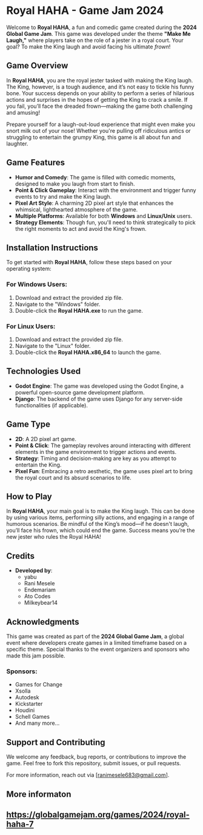 # Royal HAHA - Game Jam 2024

Welcome to **Royal HAHA**, a fun and comedic game created during the **2024 Global Game Jam**. This game was developed under the theme **"Make Me Laugh,"** where players take on the role of a jester in a royal court. Your goal? To make the King laugh and avoid facing his ultimate *frown*!

## Game Overview

In **Royal HAHA**, you are the royal jester tasked with making the King laugh. The King, however, is a tough audience, and it’s not easy to tickle his funny bone. Your success depends on your ability to perform a series of hilarious actions and surprises in the hopes of getting the King to crack a smile. If you fail, you’ll face the dreaded frown—making the game both challenging and amusing!

Prepare yourself for a laugh-out-loud experience that might even make you snort milk out of your nose! Whether you're pulling off ridiculous antics or struggling to entertain the grumpy King, this game is all about fun and laughter.

## Game Features

- **Humor and Comedy**: The game is filled with comedic moments, designed to make you laugh from start to finish.
- **Point & Click Gameplay**: Interact with the environment and trigger funny events to try and make the King laugh.
- **Pixel Art Style**: A charming 2D pixel art style that enhances the whimsical, lighthearted atmosphere of the game.
- **Multiple Platforms**: Available for both **Windows** and **Linux/Unix** users.
- **Strategy Elements**: Though fun, you'll need to think strategically to pick the right moments to act and avoid the King's frown.

## Installation Instructions

To get started with **Royal HAHA**, follow these steps based on your operating system:

### For Windows Users:
1. Download and extract the provided zip file.
2. Navigate to the "Windows" folder.
3. Double-click the **Royal HAHA.exe** to run the game.

### For Linux Users:
1. Download and extract the provided zip file.
2. Navigate to the "Linux" folder.
3. Double-click the **Royal HAHA.x86_64** to launch the game.

## Technologies Used

- **Godot Engine**: The game was developed using the Godot Engine, a powerful open-source game development platform.
- **Django**: The backend of the game uses Django for any server-side functionalities (if applicable).

## Game Type

- **2D**: A 2D pixel art game.
- **Point & Click**: The gameplay revolves around interacting with different elements in the game environment to trigger actions and events.
- **Strategy**: Timing and decision-making are key as you attempt to entertain the King.
- **Pixel Fun**: Embracing a retro aesthetic, the game uses pixel art to bring the royal court and its absurd scenarios to life.

## How to Play

In **Royal HAHA**, your main goal is to make the King laugh. This can be done by using various items, performing silly actions, and engaging in a range of humorous scenarios. Be mindful of the King’s mood—if he doesn't laugh, you’ll face his frown, which could end the game. Success means you’re the new jester who rules the Royal HAHA!

## Credits

- **Developed by**:  
  - yabu  
  - Rani Mesele  
  - Endemariam  
  - Ato Codes  
  - Milkeybear14  

## Acknowledgments

This game was created as part of the **2024 Global Game Jam**, a global event where developers create games in a limited timeframe based on a specific theme. Special thanks to the event organizers and sponsors who made this jam possible.

### Sponsors:
- Games for Change
- Xsolla
- Autodesk
- Kickstarter
- Houdini
- Schell Games
- And many more...

## Support and Contributing

We welcome any feedback, bug reports, or contributions to improve the game. Feel free to fork this repository, submit issues, or pull requests. 

For more information, reach out via [ranimesele683@gmail.com].

## More informaton

https://globalgamejam.org/games/2024/royal-haha-7
---
